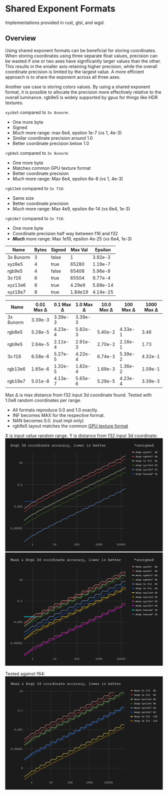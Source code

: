 # Shared Exponent Formats

Implementations provided in rust, glsl, and wgsl.

## Overview
Using shared exponent formats can be beneficial for storing coordinates. When storing coordinates using three separate float values, precision can be wasted if one or two axes have significantly larger values than the other. This results in the smaller axis retaining higher precision, while the overall coordinate precision is limited by the largest value. A more efficient approach is to share the exponent across all three axes.

Another use case is storing colors values. By using a shared exponent format, it is possible to allocate the precision more effectively relative to the overall luminance. rgb9e5 is widely supported by gpus for things like HDR textures.

`xyz8e5` compared to `3x 8unorm`:
- One more byte
- Signed
- *Much* more range: max 6e4, epsilon 1e-7 (vs 1, 4e-3)
- Similar coordinate precision around 1.0
- Better coordinate precision below 1.0

`rgb9e5` compared to `3x 8unorm`:
- One more byte
- Matches common GPU texture format
- Better coordinate precision
- *Much* more range: Max 6e4, epsilon 6e-8 (vs 1, 4e-3)

`rgb13e6` compared to `3x f16`:
- Same size
- Better coordinate precision
- *Much* more range: Max 4e9, epsilon 6e-14 (vs 6e4, 1e-3)

`rgb18e7` compared to `3x f16`:
- One more byte
- Coordinate precision half way between f16 and f32
- ***Much*** more range: Max 1e19, epsilon 4e-25 (vs 6e4, 1e-3)

| Name      | Bytes | Signed | Max Val | Epsilon  |
|-----------|-------|--------|---------|----------|
| 3x 8unorm | 3     | false  | 1       | 3.92e-3  |
| xyz8e5    | 4     | true   | 65280   | 1.19e-7  |
| rgb9e5    | 4     | false  | 65408   | 5.96e-8  |
| 3x f16    | 6     | true   | 65504   | 9.77e-4  |
| xyz13e6   | 6     | true   | 4.29e9  | 5.68e-14 |
| xyz18e7   | 8     | true   | 1.84e19 | 4.14e-25 |

| Name      | 0.01 Max Δ | 0.1 Max Δ | 1.0 Max Δ | 10.0 Max Δ | 100 Max Δ | 1000 Max Δ |
|-----------|------------|-----------|-----------|------------|-----------|------------|
| 3x 8unorm | 3.39e-3    | 3.39e-3   | 3.39e-3   |            |           |            |
| rgb8e5    | 5.28e-5    | 4.23e-4   | 5.82e-3   | 5.40e-2    | 4.33e-1   | 3.46       |
| rgb9e5    | 2.64e-5    | 2.11e-4   | 2.91e-3   | 2.70e-2    | 2.16e-1   | 1.73       |
| 3x f16    | 6.58e-6    | 5.27e-5   | 4.22e-4   | 6.74e-3    | 5.39e-2   | 4.32e-1    |
| rgb13e6   | 1.65e-6    | 1.32e-5   | 1.82e-4   | 1.69e-3    | 1.36e-2   | 1.09e-1    |
| rgb18e7   | 5.01e-8    | 4.13e-7   | 5.65e-6   | 5.29e-5    | 4.23e-4   | 3.39e-3    |

Max Δ is max distance from f32 input 3d coordinate found. Tested with 1.0e8 random coordinates per range.

- All formats reproduce 0.0 and 1.0 exactly.
- INF becomes MAX for the respective format.
- NAN becomes 0.0. (rust impl only)
- rgb9e5 layout matches the common [GPU texture format](https://registry.khronos.org/OpenGL/extensions/EXT/EXT_texture_shared_exponent.txt)

X is input value random range. Y is distance from f32 input 3d coordinate:
![demo](avg_delta.PNG)
![demo](max_avg_delta.PNG)

Tested against f64:
![demo](max_avg_delta_f64.PNG)